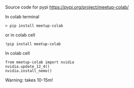 Source code for pypi https://pypi.org/project/meetup-colab/

In colab terminal 
```
> pip install meetup-colab
```
or in colab cell
```
!pip install meetup-colab
```

In colab cell

```
from meetup-colab import nvidia
nvidia.update_12_4()
nvidia.install_nemo()
```

Warning: takes 10-15m! 
